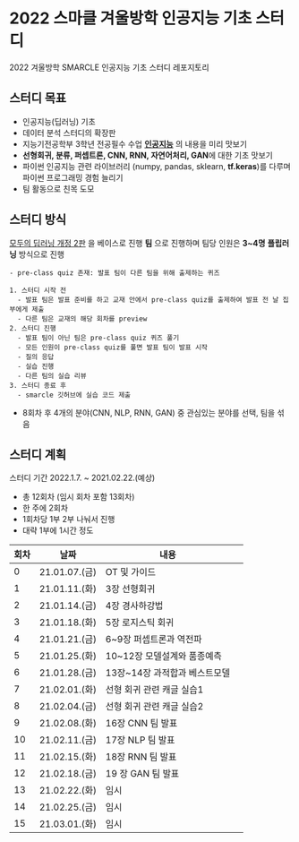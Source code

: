 # 2022 스마클 겨울방학 인공지능 기초 스터디
2022 겨울방학 SMARCLE 인공지능 기초 스터디 레포지토리

## 스터디 목표
- 인공지능(딥러닝) 기초
- 데이터 분석 스터디의 확장판
- 지능기전공학부 3학년 전공필수 수업 **[인공지능](https://github.com/sejongresearch/2020.Spring.AI)** 의 내용을 미리 맛보기
- **선형회귀, 분류, 퍼셉트론, CNN, RNN, 자연어처리, GAN**에 대한 기초 맛보기
- 파이썬 인공지능 관련 라이브러리 (numpy, pandas, sklearn, **tf.keras**)를 다루며 파이썬 프로그래밍 경험 늘리기
- 팀 활동으로 친목 도모

## 스터디 방식
[모두의 딥러닝 개정 2판](https://thebook.io/080228/) 을 베이스로 진행
**팀** 으로 진행하며 팀당 인원은 **3~4명**
**플립러닝** 방식으로 진행
```
- pre-class quiz 존재: 발표 팀이 다른 팀을 위해 출제하는 퀴즈

1. 스터디 시작 전
  - 발표 팀은 발표 준비를 하고 교재 안에서 pre-class quiz를 출제하여 발표 전 날 집부에게 제출
  - 다른 팀은 교재의 해당 회차를 preview
2. 스터디 진행
  - 발표 팀이 아닌 팀은 pre-class quiz 퀴즈 풀기
  - 모든 인원이 pre-class quiz를 풀면 발표 팀이 발표 시작
  - 질의 응답
  - 실습 진행
  - 다른 팀의 실습 리뷰
3. 스터디 종료 후
  - smarcle 깃허브에 실습 코드 제출
```


- 8회차 후 4개의 분야(CNN, NLP, RNN, GAN) 중 관심있는 분야를 선택, 팀을 섞음

## 스터디 계획
스터디 기간 2022.1.7. ~ 2021.02.22.(예상)

- 총 12회차 (임시 회차 포함 13회차)
- 한 주에 2회차
- 1회차당 1부 2부 나눠서 진행
- 대략 1부에 1시간 정도


| 회차 | 날짜 | 내용 |  |
| --- | --- | --- | --- |
| 0 | 21.01.07.(금) | OT 및 가이드 |  |
| 1 | 21.01.11.(화) | 3장 선형회귀 |  |
| 2 | 21.01.14.(금) | 4장 경사하강법 |  |
| 3 | 21.01.18.(화) | 5장 로지스틱 회귀 |  |
| 4 | 21.01.21.(금) | 6~9장 퍼셉트론과 역전파 |  |
| 5 | 21.01.25.(화) | 10~12장 모델설계와 품종예측 |  |
| 6 | 21.01.28.(금) | 13장~14장 과적합과 베스트모델 |  |
| 7 | 21.02.01.(화) | 선형 회귀 관련 캐글 실습1 |  |
| 8 | 21.02.04.(금) | 선형 회귀 관련 캐글 실습2 |  |
| 9 | 21.02.08.(화) | 16장 CNN 팀 발표 |  |
| 10 | 21.02.11.(금) | 17장 NLP 팀 발표 |  |
| 11 | 21.02.15.(화) | 18장 RNN 팀 발표 |  |
| 12 | 21.02.18.(금) | 19 장 GAN 팀 발표 |  |
| 13 | 21.02.22.(화) | 임시 |  |
| 14 | 21.02.25.(금) | 임시 |  |
| 15 | 21.03.01.(화) | 임시 |  |
